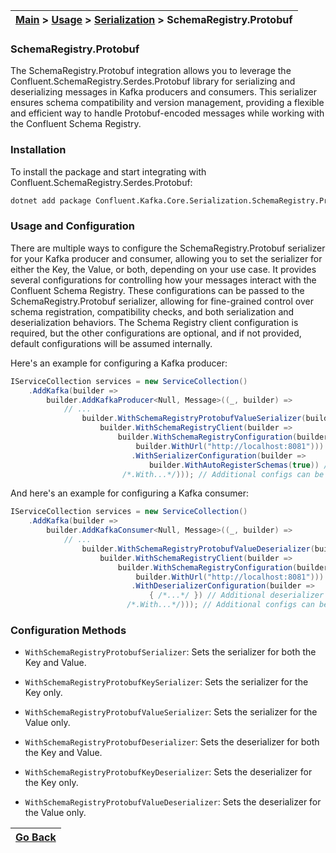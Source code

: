 | [Main](/README.md) > [Usage](/docs/Usage.md) > [Serialization](/docs/Serialization/Serialization.md) > SchemaRegistry.Protobuf |
|--------------------------------------------------------------------------------------------------------------------------------|

### SchemaRegistry.Protobuf

The SchemaRegistry.Protobuf integration allows you to leverage the Confluent.SchemaRegistry.Serdes.Protobuf library for serializing and deserializing messages in Kafka producers and consumers. This serializer ensures schema compatibility and version management, providing a flexible and efficient way to handle Protobuf-encoded messages while working with the Confluent Schema Registry.

### Installation

To install the package and start integrating with Confluent.SchemaRegistry.Serdes.Protobuf:
```bash
dotnet add package Confluent.Kafka.Core.Serialization.SchemaRegistry.Protobuf
```

### Usage and Configuration

There are multiple ways to configure the SchemaRegistry.Protobuf serializer for your Kafka producer and consumer, allowing you to set the serializer for either the Key, the Value, or both, depending on your use case. It provides several configurations for controlling how your messages interact with the Confluent Schema Registry. These configurations can be passed to the SchemaRegistry.Protobuf serializer, allowing for fine-grained control over schema registration, compatibility checks, and both serialization and deserialization behaviors. The Schema Registry client configuration is required, but the other configurations are optional, and if not provided, default configurations will be assumed internally.

Here's an example for configuring a Kafka producer:

```C#
IServiceCollection services = new ServiceCollection()
    .AddKafka(builder =>
        builder.AddKafkaProducer<Null, Message>((_, builder) =>
            // ...
                builder.WithSchemaRegistryProtobufValueSerializer(builder =>
                    builder.WithSchemaRegistryClient(builder =>
                        builder.WithSchemaRegistryConfiguration(builder =>
                            builder.WithUrl("http://localhost:8081"))) // Configures Schema Registry client
                           .WithSerializerConfiguration(builder =>
                               builder.WithAutoRegisterSchemas(true)) // Automatically registers new schemas
                         /*.With...*/))); // Additional configs can be added here
```

And here's an example for configuring a Kafka consumer:

```C#
IServiceCollection services = new ServiceCollection()
    .AddKafka(builder =>
        builder.AddKafkaConsumer<Null, Message>((_, builder) =>
            // ...
                builder.WithSchemaRegistryProtobufValueDeserializer(builder =>
                    builder.WithSchemaRegistryClient(builder =>
                        builder.WithSchemaRegistryConfiguration(builder =>
                            builder.WithUrl("http://localhost:8081"))) // Configures Schema Registry client
                           .WithDeserializerConfiguration(builder =>
                               { /*...*/ }) // Additional deserializer configs can be added here                               
                          /*.With...*/))); // Additional configs can be added here
```

### Configuration Methods

- `WithSchemaRegistryProtobufSerializer`: Sets the serializer for both the Key and Value.
- `WithSchemaRegistryProtobufKeySerializer`: Sets the serializer for the Key only.
- `WithSchemaRegistryProtobufValueSerializer`: Sets the serializer for the Value only.

- `WithSchemaRegistryProtobufDeserializer`: Sets the deserializer for both the Key and Value.
- `WithSchemaRegistryProtobufKeyDeserializer`: Sets the deserializer for the Key only.
- `WithSchemaRegistryProtobufValueDeserializer`: Sets the deserializer for the Value only.

| [Go Back](/docs/Serialization/Serialization.md) |
|-------------------------------------------------|
